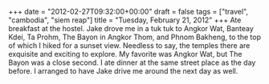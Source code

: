 +++
date = "2012-02-27T09:32:00+00:00"
draft = false
tags = ["travel", "cambodia", "siem reap"]
title = "Tuesday, February 21, 2012"
+++
Ate breakfast at the hostel. Jake drove me in a tuk tuk to Angkor Wat, Banteay Kdei, Ta Prohm, The Bayon in Angkor Thom, and Phnom Bakheng, to the top of which I hiked for a sunset view. Needless to say, the temples there are exquisite and exciting to explore. My favorite was Angkor Wat, but The Bayon was a close second. I ate dinner at the same street place as the day before. I arranged to have Jake drive me around the next day as well.
